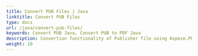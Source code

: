 ```yaml
---
title: Convert PUB Files | Java
linktitle: Convert PUB Files
type: docs
url: /java/convert-pub-files/
keywords: Convert PUB Java, Convert PUB to PDF Java
description: Convertion functionality of Publisher file using Aspose.PUB for Java solution is described and demonstrated with the pseudocode in this article.
weight: 10
---
```

